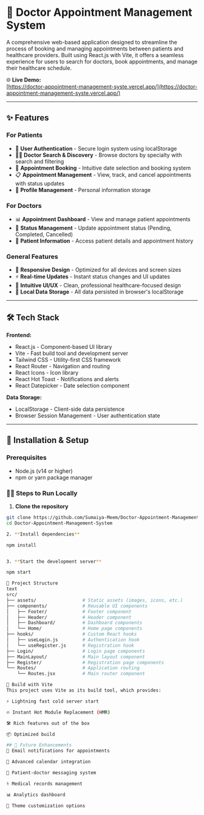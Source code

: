 # 🏥 Doctor Appointment Management System

A comprehensive web-based application designed to streamline the process of booking and managing appointments between patients and healthcare providers. Built using React.js with Vite, it offers a seamless experience for users to search for doctors, book appointments, and manage their healthcare schedule.

🌐 **Live Demo:**  
[https://doctor-appointment-management-syste.vercel.app/](https://doctor-appointment-management-syste.vercel.app/)

---

## ✨ Features

### For Patients
- 🔐 **User Authentication** - Secure login system using localStorage
- 👨‍⚕️ **Doctor Search & Discovery** - Browse doctors by specialty with search and filtering
- 📅 **Appointment Booking** - Intuitive date selection and booking system
- 📋 **Appointment Management** - View, track, and cancel appointments with status updates
- 👤 **Profile Management** - Personal information storage

### For Doctors
- 📊 **Appointment Dashboard** - View and manage patient appointments
- 🔄 **Status Management** - Update appointment status (Pending, Completed, Cancelled)
- 👥 **Patient Information** - Access patient details and appointment history

### General Features
- 📱 **Responsive Design** - Optimized for all devices and screen sizes
- ⚡ **Real-time Updates** - Instant status changes and UI updates
- 🎨 **Intuitive UI/UX** - Clean, professional healthcare-focused design
- 💾 **Local Data Storage** - All data persisted in browser's localStorage

---

## 🛠️ Tech Stack

**Frontend:**  
- React.js - Component-based UI library  
- Vite - Fast build tool and development server  
- Tailwind CSS - Utility-first CSS framework  
- React Router - Navigation and routing  
- React Icons - Icon library  
- React Hot Toast - Notifications and alerts  
- React Datepicker - Date selection component  

**Data Storage:**  
- LocalStorage - Client-side data persistence  
- Browser Session Management - User authentication state  

---

## 🚀 Installation & Setup

### Prerequisites
- Node.js (v14 or higher)  
- npm or yarn package manager  

### 🧑‍💻 Steps to Run Locally

1. **Clone the repository**
```bash
git clone https://github.com/Sumaiya-Meem/Doctor-Appointment-Management-System.git
cd Doctor-Appointment-Management-System

2. **Install dependencies** 

npm install


3. **Start the development server**  

npm start

📁 Project Structure
text
src/
├── assets/                 # Static assets (images, icons, etc.)
├── components/             # Reusable UI components
│   ├── Footer/             # Footer component
│   ├── Header/             # Header component
│   ├── Dashboard/          # Dashboard components
│   └── Home/               # Home page components
├── hooks/                  # Custom React hooks
│   ├── useLogin.js         # Authentication hook
│   └── useRegister.js      # Registration hook
├── Login/                  # Login page components
├── MainLayout/             # Main layout component
├── Register/               # Registration page components
└── Routes/                 # Application routing
    └── Routes.jsx          # Main router component

🔧 Build with Vite
This project uses Vite as its build tool, which provides:

⚡️ Lightning fast cold server start

🔥 Instant Hot Module Replacement (HMR)

🛠️ Rich features out of the box

📦 Optimized build

## 🔮 Future Enhancements
📧 Email notifications for appointments

📅 Advanced calendar integration

💬 Patient-doctor messaging system

⚕️ Medical records management

📊 Analytics dashboard

🎨 Theme customization options